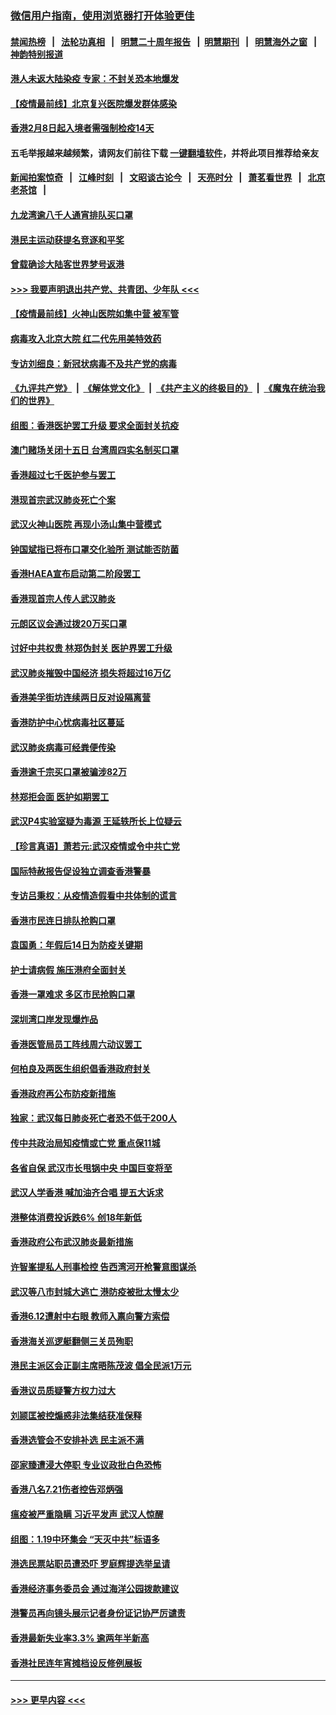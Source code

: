 ### [微信用户指南，使用浏览器打开体验更佳](https://github.com/gfw-breaker/banned-news1/blob/master/indexes/wechat-guide.md?t=0)
#### [禁闻热榜](热点新闻.md?t=0)  &nbsp;&nbsp;|&nbsp;&nbsp; [法轮功真相](https://github.com/gfw-breaker/truth/blob/master/README.md?t=0) &nbsp;&nbsp;|&nbsp;&nbsp; [明慧二十周年报告](https://github.com/gfw-breaker/mh-reports/blob/master/README.md?t=0) &nbsp;&nbsp;|&nbsp;&nbsp;[明慧期刊](https://github.com/gfw-breaker/mh-qikan) &nbsp;&nbsp;|&nbsp;&nbsp; [明慧海外之窗](https://github.com/gfw-breaker/mh-news/blob/master/README.md?t=0) &nbsp;&nbsp;|&nbsp;&nbsp; [神韵特别报道](https://github.com/gfw-breaker/mh-news/blob/master/shenyun.md?t=0)
#### [港人未返大陆染疫 专家：不封关恐本地爆发](../pages/nsc415/n11848021.md?t=02070122) 
#### [【疫情最前线】北京复兴医院爆发群体感染](../pages/nsc415/n11847626.md?t=02070122) 
#### [香港2月8日起入境者需强制检疫14天](../pages/nsc415/n11847658.md?t=02070122) 
#### 五毛举报越来越频繁，请网友们前往下载 [一键翻墙软件](https://github.com/gfw-breaker/ssr-accounts)，并将此项目推荐给亲友
#### [新闻拍案惊奇](https://github.com/gfw-breaker/banned-news1/blob/master/pages/link4.md) &nbsp;&nbsp;|&nbsp;&nbsp; [江峰时刻](https://github.com/gfw-breaker/banned-news1/blob/master/pages/link4.md) &nbsp;&nbsp;|&nbsp;&nbsp; [文昭谈古论今](https://github.com/gfw-breaker/banned-news1/blob/master/pages/link4.md) &nbsp;&nbsp;|&nbsp;&nbsp; [天亮时分](https://github.com/gfw-breaker/banned-news1/blob/master/pages/link4.md) &nbsp;&nbsp;|&nbsp;&nbsp; [萧茗看世界](https://github.com/gfw-breaker/banned-news1/blob/master/pages/link4.md) &nbsp;&nbsp;|&nbsp;&nbsp; [北京老茶馆](https://github.com/gfw-breaker/banned-news1/blob/master/pages/link4.md) &nbsp;&nbsp;|&nbsp;&nbsp; 
#### [九龙湾逾八千人通宵排队买口罩](../pages/nsc415/n11847647.md?t=02070122) 
#### [港民主运动获提名竞逐和平奖](../pages/nsc415/n11847633.md?t=02070122) 
#### [曾载确诊大陆客世界梦号返港](../pages/nsc415/n11847608.md?t=02070122) 
#### [>>> 我要声明退出共产党、共青团、少年队 <<<](https://github.com/begood0513/goodnews/blob/master/quit/letter.md) 
#### [【疫情最前线】火神山医院如集中营 被军管](../pages/nsc415/n11847524.md?t=02070122) 
#### [病毒攻入北京大院 红二代先用美特效药](../pages/nsc415/n11847427.md?t=02070122) 
#### [专访刘细良：新冠状病毒不及共产党的病毒](../pages/nsc415/n11847164.md?t=02070122) 
#### [《九评共产党》](https://github.com/begood0513/9ping.md/blob/master/README.md) &nbsp;|&nbsp; [《解体党文化》](../../../../jtdwh.md/blob/master/README.md)  &nbsp;|&nbsp; [《共产主义的终极目的》](../../../../gczydzjmd.md/blob/master/README.md) &nbsp;|&nbsp; [《魔鬼在统治我们的世界》](../../../../mgztzwmdsj.md/blob/master/README.md) 
#### [组图：香港医护罢工升级 要求全面封关抗疫](../pages/nsc415/n11844107.md?t=02070122) 
#### [澳门赌场关闭十五日 台湾周四实名制买口罩](../pages/nsc415/n11845083.md?t=02070122) 
#### [香港超过七千医护参与罢工](../pages/nsc415/n11845051.md?t=02070122) 
#### [港现首宗武汉肺炎死亡个案](../pages/nsc415/n11844998.md?t=02070122) 
#### [武汉火神山医院 再现小汤山集中营模式](../pages/nsc415/n11844763.md?t=02070122) 
#### [钟国斌指已将布口罩交化验所 测试能否防菌](../pages/nsc415/n11842783.md?t=02070122) 
#### [香港HAEA宣布启动第二阶段罢工](../pages/nsc415/n11842723.md?t=02070122) 
#### [香港现首宗人传人武汉肺炎](../pages/nsc415/n11842766.md?t=02070122) 
#### [元朗区议会通过拨20万买口罩](../pages/nsc415/n11842754.md?t=02070122) 
#### [讨好中共权贵 林郑伪封关 医护界罢工升级](../pages/nsc415/n11842359.md?t=02070122) 
#### [武汉肺炎摧毁中国经济 损失将超过16万亿](../pages/nsc415/n11839723.md?t=02070122) 
#### [香港美孚街坊连续两日反对设隔离营](../pages/nsc415/n11839962.md?t=02070122) 
#### [香港防护中心忧病毒社区蔓延](../pages/nsc415/n11839933.md?t=02070122) 
#### [武汉肺炎病毒可经粪便传染](../pages/nsc415/n11839939.md?t=02070122) 
#### [香港逾千宗买口罩被骗涉82万](../pages/nsc415/n11839914.md?t=02070122) 
#### [林郑拒会面 医护如期罢工](../pages/nsc415/n11839892.md?t=02070122) 
#### [武汉P4实验室疑为毒源 王延轶所长上位疑云](../pages/nsc415/n11835543.md?t=02070122) 
#### [【珍言真语】萧若元:武汉疫情或令中共亡党](../pages/nsc415/n11829394.md?t=02070122) 
#### [国际特赦报告促设独立调查香港警暴](../pages/nsc415/n11833845.md?t=02070122) 
#### [专访吕秉权：从疫情造假看中共体制的谎言](../pages/nsc415/n11833813.md?t=02070122) 
#### [香港市民连日排队抢购口罩](../pages/nsc415/n11833794.md?t=02070122) 
#### [袁国勇：年假后14日为防疫关键期](../pages/nsc415/n11831088.md?t=02070122) 
#### [护士请病假 施压港府全面封关](../pages/nsc415/n11831030.md?t=02070122) 
#### [香港一罩难求 多区市民抢购口罩](../pages/nsc415/n11831002.md?t=02070122) 
#### [深圳湾口岸发现爆炸品](../pages/nsc415/n11828802.md?t=02070122) 
#### [香港医管局员工阵线周六动议罢工](../pages/nsc415/n11828762.md?t=02070122) 
#### [何柏良及两医生组织倡香港政府封关](../pages/nsc415/n11828749.md?t=02070122) 
#### [香港政府再公布防疫新措施](../pages/nsc415/n11828716.md?t=02070122) 
#### [独家：武汉每日肺炎死亡者恐不低于200人](../pages/nsc415/n11828240.md?t=02070122) 
#### [传中共政治局知疫情或亡党 重点保11城](../pages/nsc415/n11828145.md?t=02070122) 
#### [各省自保 武汉市长甩锅中央 中国巨变将至](../pages/nsc415/n11828021.md?t=02070122) 
#### [武汉人学香港 喊加油齐合唱 提五大诉求](../pages/nsc415/n11827046.md?t=02070122) 
#### [港整体消费投诉跌6% 创18年新低](../pages/nsc415/n11817280.md?t=02070122) 
#### [香港政府公布武汉肺炎最新措施](../pages/nsc415/n11817152.md?t=02070122) 
#### [许智峯提私人刑事检控 告西湾河开枪警意图谋杀](../pages/nsc415/n11817132.md?t=02070122) 
#### [武汉等八市封城大逃亡 港防疫被批太慢太少](../pages/nsc415/n11817058.md?t=02070122) 
#### [香港6.12遭射中右眼 教师入禀向警方索偿](../pages/nsc415/n11814678.md?t=02070122) 
#### [香港海关巡逻艇翻侧三关员殉职](../pages/nsc415/n11814604.md?t=02070122) 
#### [港民主派区会正副主席晤陈茂波 倡全民派1万元](../pages/nsc415/n11814582.md?t=02070122) 
#### [香港议员质疑警方权力过大](../pages/nsc415/n11814560.md?t=02070122) 
#### [刘颕匡被控煽惑非法集结获准保释](../pages/nsc415/n11811727.md?t=02070122) 
#### [香港选管会不安排补选 民主派不满](../pages/nsc415/n11811691.md?t=02070122) 
#### [邵家臻遭浸大停职 专业议政批白色恐怖](../pages/nsc415/n11811670.md?t=02070122) 
#### [香港八名7.21伤者控告邓炳强](../pages/nsc415/n11811623.md?t=02070122) 
#### [瘟疫被严重隐瞒 习近平发声 武汉人惊醒](../pages/nsc415/n11811186.md?t=02070122) 
#### [组图：1.19中环集会 “天灭中共”标语多](../pages/nsc415/n11809514.md?t=02070122) 
#### [港选民票站职员遭恐吓 罗庭辉提选举呈请](../pages/nsc415/n11808914.md?t=02070122) 
#### [香港经济事务委员会 通过海洋公园拨款建议](../pages/nsc415/n11808906.md?t=02070122) 
#### [港警员再向镜头展示记者身份证记协严厉谴责](../pages/nsc415/n11808888.md?t=02070122) 
#### [香港最新失业率3.3% 逾两年半新高](../pages/nsc415/n11808887.md?t=02070122) 
#### [香港社民连年宵摊档设反修例展板](../pages/nsc415/n11808857.md?t=02070122) 

----
#### [ >>> 更早内容 <<< ](../indexes/nsc415-earlier.md)
